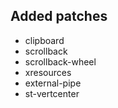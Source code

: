 ## Added patches

- clipboard
- scrollback
- scrollback-wheel
- xresources
- external-pipe
- st-vertcenter
